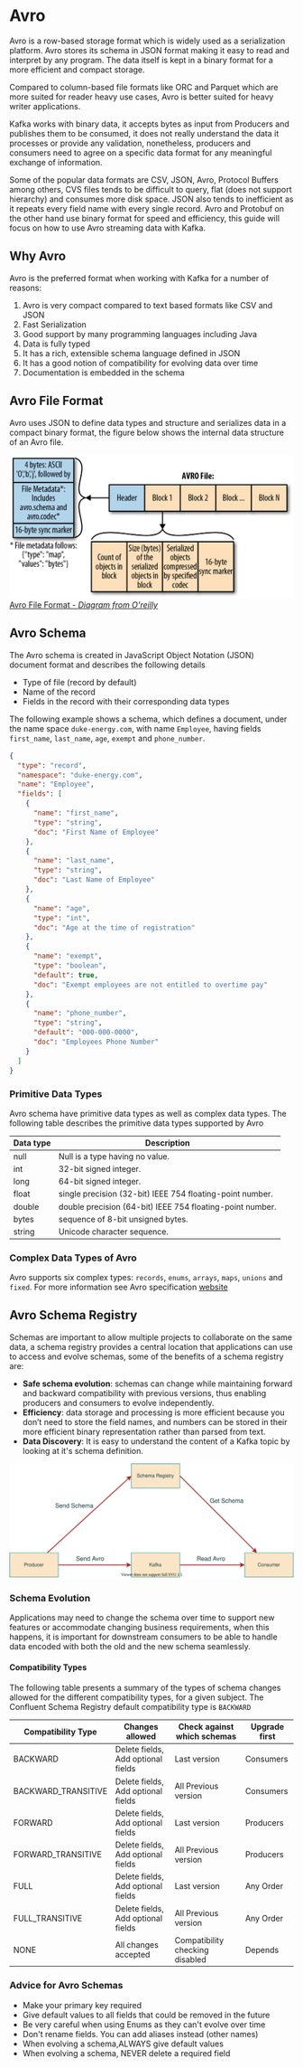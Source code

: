 # Avro

Avro is a row-based storage format which is widely used as a serialization platform. Avro stores its schema in JSON format making it easy to read and interpret by any program. The data itself is kept in a binary format for a more efficient and compact storage.

Compared to column-based file formats like ORC and Parquet which are more suited for reader heavy use cases, Avro is better suited for heavy writer applications.

Kafka works with binary data, it accepts bytes as input from Producers and publishes them to be consumed, it does not really understand the data it processes or provide any validation, nonetheless, producers and consumers need to agree on a specific data format for any meaningful exchange of information.

Some of the popular data formats are CSV, JSON, Avro, Protocol Buffers among others, CVS files tends to be difficult to query, flat (does not support hierarchy) and consumes more disk space. JSON also tends to inefficient as it repeats every field name with every single record. Avro and Protobuf on the other hand use binary format for speed and efficiency, this guide will focus on how to use Avro streaming data with Kafka.

## Why Avro

Avro is the preferred format when working with Kafka for a number of reasons:

1. Avro is very compact compared to text based formats like CSV and JSON
2. Fast Serialization
3. Good support by many programming languages including Java
4. Data is fully typed
5. It has a rich, extensible schema language defined in JSON
6. It has a good notion of compatibility for evolving data over time
7. Documentation is embedded in the schema

## Avro File Format

Avro uses JSON to define data types and structure and serializes data in a compact binary format, the figure below shows the internal data structure of an Avro file.

![Avro File Format](images/avro-file-format.png)
[Avro File Format - *Diagram from O'reilly*](https://www.oreilly.com/library/view/operationalizing-the-data/9781492049517/ch04.html#fig_3_the_avro_file_format)

## Avro Schema

The Avro schema is created in JavaScript Object Notation (JSON) document format and describes the following details

- Type of file (record by default)
- Name of the record
- Fields in the record with their corresponding data types

The following example shows a schema, which defines a document, under the name space `duke-energy.com`, with name `Employee`, having fields `first_name`, `last_name`, `age`, `exempt` and `phone_number`.

```JSON
{
  "type": "record",
  "namespace": "duke-energy.com",
  "name": "Employee",
  "fields": [
    {
      "name": "first_name",
      "type": "string",
      "doc": "First Name of Employee"
    },
    {
      "name": "last_name",
      "type": "string",
      "doc": "Last Name of Employee"
    },
    {
      "name": "age",
      "type": "int",
      "doc": "Age at the time of registration"
    },
    {
      "name": "exempt",
      "type": "boolean",
      "default": true,
      "doc": "Exempt employees are not entitled to overtime pay"
    },
    {
      "name": "phone_number",
      "type": "string",
      "default": "000-000-0000",
      "doc": "Employees Phone Number"
    }
  ]
}

```

### Primitive Data Types

Avro schema have primitive data types as well as complex data types. The following table describes the primitive data types supported by Avro

Data type | Description
----------|------------
null | Null is a type having no value.
int | 32-bit signed integer.
long | 64-bit signed integer.
float | single precision (32-bit) IEEE 754 floating-point number.
double | double precision (64-bit) IEEE 754 floating-point number.
bytes | sequence of 8-bit unsigned bytes.
string | Unicode character sequence.

### Complex Data Types of Avro

Avro supports six complex types: `records`, `enums`, `arrays`, `maps`, `unions` and `fixed`. For more information see Avro specification [website](https://avro.apache.org/docs/current/spec.html)

## Avro Schema Registry

Schemas are important to allow multiple projects to collaborate on the same data, a schema registry provides a central location that applications can use to access and evolve schemas, some of the benefits of a schema registry are:

- **Safe schema evolution**: schemas can change while maintaining forward and backward compatibility with previous versions, thus enabling producers and consumers to evolve independently.
- **Efficiency**: data storage and processing is more efficient because you don’t need to store the field names, and numbers can be stored in their more efficient binary representation rather than parsed from text.
- **Data Discovery**: It is easy to understand the content of a Kafka topic by looking at it's schema definition.

![schema-registry](images/avro-schema-registry.svg)

### Schema Evolution

Applications may need to change the schema over time to support new features or accommodate changing business requirements, when this happens, it is important for downstream consumers to be able to handle data encoded with both the old and the new schema seamlessly.

#### Compatibility Types

The following table presents a summary of the types of schema changes allowed for the different compatibility types, for a given subject. The Confluent Schema Registry default compatibility type is `BACKWARD`

Compatibility Type | Changes allowed | Check against which schemas | Upgrade first
---------|----------|---------|---------
 BACKWARD | Delete fields, Add optional fields  | Last version | Consumers
 BACKWARD_TRANSITIVE | Delete fields, Add optional fields  | All Previous version | Consumers
 FORWARD | Delete fields, Add optional fields  | Last version | Producers
 FORWARD_TRANSITIVE | Delete fields, Add optional fields  | All Previous version | Producers
 FULL | Delete fields, Add optional fields  | Last version | Any Order
 FULL_TRANSITIVE | Delete fields, Add optional fields  | All Previous version | Any Order
 NONE | All changes accepted | Compatibility checking disabled | Depends

### Advice for Avro Schemas

- Make your primary key required
- Give default values to all fields that could be removed in the future
- Be very careful when using Enums as they can't evolve over time
- Don't rename fields. You can add aliases instead (other names)
- When evolving a schema,ALWAYS give default values
- When evolving a schema, NEVER delete a required field
